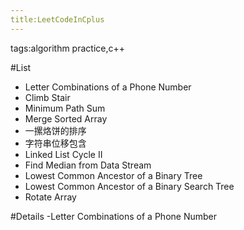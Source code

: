 ```yaml
---
title:LeetCodeInCplus
---
```

tags:algorithm practice,c++


#List
- Letter Combinations of a Phone Number
- Climb Stair
- Minimum Path Sum
- Merge Sorted Array
- 一摞烙饼的排序
- 字符串位移包含
- Linked List Cycle II
- Find Median from Data Stream
- Lowest Common Ancestor of a Binary Tree
- Lowest Common Ancestor of a Binary Search Tree
- Rotate Array


#Details
-Letter Combinations of a Phone Number


